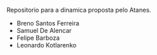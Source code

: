 Repositorio para a dinamica proposta pelo Atanes.

- Breno Santos Ferreira
- Samuel De Alencar
- Felipe Barboza
- Leonardo Kotlarenko
